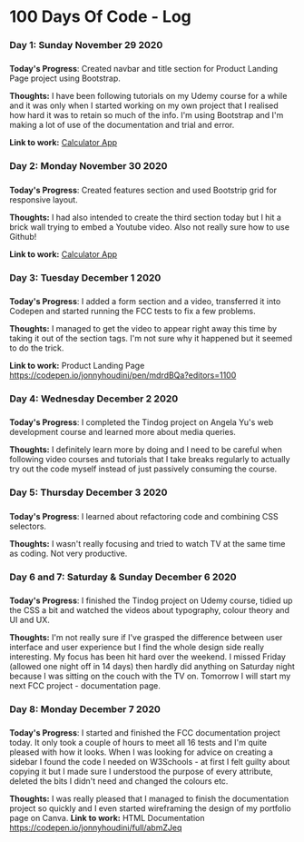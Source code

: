 # 100 Days Of Code - Log

### Day 1: Sunday November 29 2020
##### 

**Today's Progress**: Created navbar and title section for Product Landing Page project using Bootstrap.

**Thoughts:** I have been following tutorials on my Udemy course for a while and it was only when I started working on my own project that I realised how hard it was to retain so much of the info. I'm using Bootstrap and I'm making a lot of use of the documentation and trial and error.

**Link to work:** [Calculator App](http://www.example.com)

### Day 2: Monday November 30 2020
##### 

**Today's Progress**: Created features section and used Bootstrip grid for responsive layout.

**Thoughts:** I had also intended to create the third section today but I hit a brick wall trying to embed a Youtube video. Also not really sure how to use Github!

**Link to work:** [Calculator App](http://www.example.com)

### Day 3: Tuesday December 1 2020
##### 

**Today's Progress**: I added a form section and a video, transferred it into Codepen and started running the FCC tests to fix a few problems.

**Thoughts:** I managed to get the video to appear right away this time by taking it out of the section tags. I'm not sure why it happened but it seemed to do the trick.

**Link to work:** Product Landing Page https://codepen.io/jonnyhoudini/pen/mdrdBQa?editors=1100

### Day 4: Wednesday December 2 2020
##### 

**Today's Progress**: I completed the Tindog project on Angela Yu's web development course and learned more about media queries.

**Thoughts:** I definitely learn more by doing and I need to be careful when following video courses and tutorials that I take breaks regularly to actually try out the code myself instead of just passively consuming the course.

### Day 5: Thursday December 3 2020
##### 

**Today's Progress**: I learned about refactoring code and combining CSS selectors.

**Thoughts:** I wasn't really focusing and tried to watch TV at the same time as coding. Not very productive.

### Day 6 and 7: Saturday & Sunday December 6 2020
##### 

**Today's Progress**: I finished the Tindog project on Udemy course, tidied up the CSS a bit and watched the videos about typography, colour theory and UI and UX.

**Thoughts:** I'm not really sure if I've grasped the difference between user interface and user experience but I find the whole design side really interesting. My focus has been hit hard over the weekend. I missed Friday (allowed one night off in 14 days) then hardly did anything on Saturday night because I was sitting on the couch with the TV on. Tomorrow I will start my next FCC project - documentation page.

### Day 8: Monday December 7 2020
##### 

**Today's Progress**: I started and finished the FCC documentation project today. It only took a couple of hours to meet all 16 tests and I'm quite pleased with how it looks. When I was looking for advice on creating a sidebar I found the code I needed on W3Schools - at first I felt guilty about copying it but I made sure I understood the purpose of every attribute, deleted the bits I didn't need and changed the colours etc.

**Thoughts:** I was really pleased that I managed to finish the documentation project so quickly and I even started wireframing the design of my portfolio page on Canva. 
**Link to work:** HTML Documentation https://codepen.io/jonnyhoudini/full/abmZJeq

